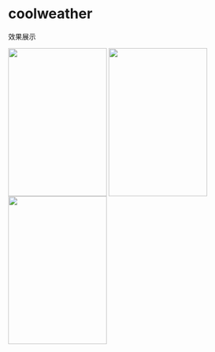 # coolweather
效果展示

<img src="https://user-images.githubusercontent.com/59596299/110581926-60971380-81a6-11eb-9303-dcf1ca7b4ca1.jpg" width = "200" height = "300" alt="" align=center />

<img src="https://user-images.githubusercontent.com/59596299/110582107-a3f18200-81a6-11eb-94bd-e7a307a45799.jpg" width = "200" height = "300" alt="" align=center />

<img src="https://user-images.githubusercontent.com/59596299/110581932-62f96d80-81a6-11eb-95fe-1f346f016b5f.jpg" width = "200" height = "300" alt="" align=center />
